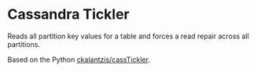 # Cassandra Tickler

Reads all partition key values for a table and forces a read repair 
across all partitions.

Based on the Python [ckalantzis/cassTickler](https://github.com/ckalantzis/cassTickler/blob/master/tickler.py).


